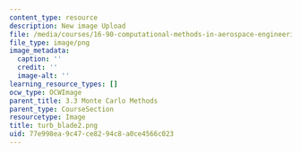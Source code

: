 ```yaml
---
content_type: resource
description: New image Upload
file: /media/courses/16-90-computational-methods-in-aerospace-engineering-spring-2014/77e998ea9c47ce8294c8a0ce4566c023_turb_blade2.png
file_type: image/png
image_metadata:
  caption: ''
  credit: ''
  image-alt: ''
learning_resource_types: []
ocw_type: OCWImage
parent_title: 3.3 Monte Carlo Methods
parent_type: CourseSection
resourcetype: Image
title: turb_blade2.png
uid: 77e998ea-9c47-ce82-94c8-a0ce4566c023
---
```

